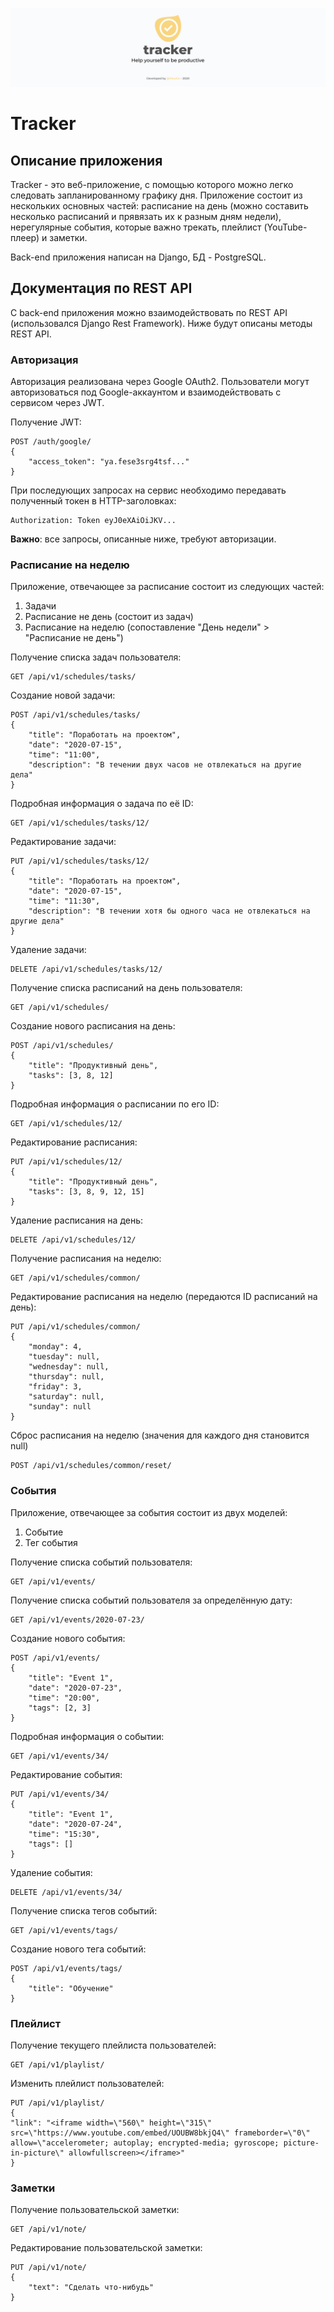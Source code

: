 ![Banner](https://github.com/MaxAlx/tracker/blob/master/Banner.jpg)

# Tracker

## Описание приложения

Tracker - это веб-приложение, с помощью которого можно легко следовать запланированному графику дня. Приложение состоит из нескольких основных частей: расписание на день (можно составить несколько расписаний и прявязать их к разным дням недели), нерегулярные события, которые важно трекать, плейлист (YouTube-плеер) и заметки.

Back-end приложения написан на Django, БД - PostgreSQL. 

## Документация по REST API

С back-end приложения можно взаимодействовать по REST API (использовался Django Rest Framework). Ниже будут описаны методы REST API.  

### Авторизация

Авторизация реализована через Google OAuth2. Пользователи могут авторизоваться под Google-аккаунтом и взаимодействовать с сервисом через JWT.

Получение JWT:
```http request
POST /auth/google/
{
    "access_token": "ya.fese3srg4tsf..."
}
```

При последующих запросах на сервис необходимо передавать полученный токен в HTTP-заголовках:
```http request
Authorization: Token eyJ0eXAiOiJKV...
```

**Важно**: все запросы, описанные ниже, требуют авторизации.

### Расписание на неделю

Приложение, отвечающее за расписание состоит из следующих частей:
1. Задачи
2. Расписание не день (состоит из задач)
3. Расписание на неделю (сопоставление "День недели" > "Расписание не день")

Получение списка задач пользователя:
```http request
GET /api/v1/schedules/tasks/
```

Создание новой задачи:
```http request
POST /api/v1/schedules/tasks/
{
    "title": "Поработать на проектом",
    "date": "2020-07-15",
    "time": "11:00",
    "description": "В течении двух часов не отвлекаться на другие дела"
}
```

Подробная информация о задача по её ID:
```http request
GET /api/v1/schedules/tasks/12/
```

Редактирование задачи:
```http request
PUT /api/v1/schedules/tasks/12/
{
    "title": "Поработать на проектом",
    "date": "2020-07-15",
    "time": "11:30",
    "description": "В течении хотя бы одного часа не отвлекаться на другие дела"
}
```

Удаление задачи:
```http request
DELETE /api/v1/schedules/tasks/12/
```

Получение списка расписаний на день пользователя:
```http request
GET /api/v1/schedules/
```

Создание нового расписания на день:
```http request
POST /api/v1/schedules/
{
    "title": "Продуктивный день",
    "tasks": [3, 8, 12]
}
```

Подробная информация о расписании по его ID:
```http request
GET /api/v1/schedules/12/
```

Редактирование расписания:
```http request
PUT /api/v1/schedules/12/
{
    "title": "Продуктивный день",
    "tasks": [3, 8, 9, 12, 15]
}
```

Удаление расписания на день:
```http request
DELETE /api/v1/schedules/12/
```

Получение расписания на неделю:

```http request
GET /api/v1/schedules/common/
```

Редактирование расписания на неделю (передаются ID расписаний на день):
```http request
PUT /api/v1/schedules/common/
{
    "monday": 4,
    "tuesday": null,
    "wednesday": null,
    "thursday": null,
    "friday": 3,
    "saturday": null,
    "sunday": null
}
```

Сброс расписания на неделю (значения для каждого дня становится null)
```http request
POST /api/v1/schedules/common/reset/
```


### События

Приложение, отвечающее за события состоит из двух моделей:
1. Событие
2. Тег события

Получение списка событий пользователя:
```http request
GET /api/v1/events/
```

Получение списка событий пользователя за определённую дату:
```http request
GET /api/v1/events/2020-07-23/
```

Создание нового события:
```http request
POST /api/v1/events/
{
    "title": "Event 1",
    "date": "2020-07-23",
    "time": "20:00",
    "tags": [2, 3]
}
```

Подробная информация о событии:
```http request
GET /api/v1/events/34/
```

Редактирование события:
```http request
PUT /api/v1/events/34/
{
    "title": "Event 1",
    "date": "2020-07-24",
    "time": "15:30",
    "tags": []
}
```

Удаление события:
```http request
DELETE /api/v1/events/34/
```

Получение списка тегов событий:
```http request
GET /api/v1/events/tags/
```

Создание нового тега событий:
```http request
POST /api/v1/events/tags/
{
    "title": "Обучение"
}
```


### Плейлист

Получение текущего плейлиста пользователей:
```http request
GET /api/v1/playlist/
```

Изменить плейлист пользователей:
```http request
PUT /api/v1/playlist/
{
"link": "<iframe width=\"560\" height=\"315\" src=\"https://www.youtube.com/embed/UOUBW8bkjQ4\" frameborder=\"0\" allow=\"accelerometer; autoplay; encrypted-media; gyroscope; picture-in-picture\" allowfullscreen></iframe>"
}
```

### Заметки

Получение пользовательской заметки:
```http request
GET /api/v1/note/
```

Редактирование пользовательской заметки:
```http request
PUT /api/v1/note/
{
    "text": "Сделать что-нибудь"
}
```
